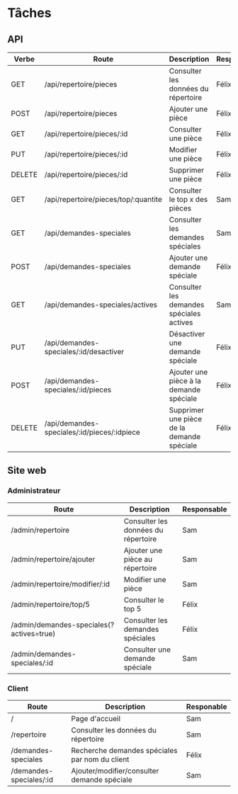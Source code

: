 # Tâches

## API

| Verbe  | Route                                       | Description                                | Responsable |
| ------ | ------------------------------------------- | ------------------------------------------ | ----------- |
| GET    | /api/repertoire/pieces                      | Consulter les données du répertoire        | Félix       |
| POST   | /api/repertoire/pieces                      | Ajouter une pièce                          | Félix       |
| GET    | /api/repertoire/pieces/:id                  | Consulter une pièce                        | Félix       |
| PUT    | /api/repertoire/pieces/:id                  | Modifier une pièce                         | Félix       |
| DELETE | /api/repertoire/pieces/:id                  | Supprimer une pièce                        | Félix       |
| GET    | /api/repertoire/pieces/top/:quantite        | Consulter le top x des pièces              | Sam         |
| GET    | /api/demandes-speciales                     | Consulter les demandes spéciales           | Sam         |
| POST   | /api/demandes-speciales                     | Ajouter une demande spéciale               | Félix       |
| GET    | /api/demandes-speciales/actives             | Consulter les demandes spéciales actives   | Sam         |
| PUT    | /api/demandes-speciales/:id/desactiver      | Désactiver une demande spéciale            | Félix       |
| POST   | /api/demandes-speciales/:id/pieces          | Ajouter une pièce à la demande spéciale    | Félix       |
| DELETE | /api/demandes-speciales/:id/pieces/:idpiece | Supprimer une pièce de la demande spéciale | Félix       |

## Site web

### Administrateur

| Route                                    | Description                         | Responsable |
| ---------------------------------------- | ----------------------------------- | ----------- |
| /admin/repertoire                        | Consulter les données du répertoire | Sam         |
| /admin/repertoire/ajouter                | Ajouter une pièce au répertoire     | Sam         |
| /admin/repertoire/modifier/:id           | Modifier une pièce                  | Sam         |
| /admin/repertoire/top/5                  | Consulter le top 5                  | Félix       |
| /admin/demandes-speciales(?actives=true) | Consulter les demandes spéciales    | Félix       |
| /admin/demandes-speciales/:id            | Consulter une demande spéciale      | Sam         |

### Client

| Route                   | Description                                    | Responable |
| ----------------------- | ---------------------------------------------- | ---------- |
| /                       | Page d'accueil                                 | Sam        |
| /repertoire             | Consulter les données du répertoire            | Sam        |
| /demandes-speciales     | Recherche demandes spéciales par nom du client | Félix      |
| /demandes-speciales/:id | Ajouter/modifier/consulter demande spéciale    | Sam        |
